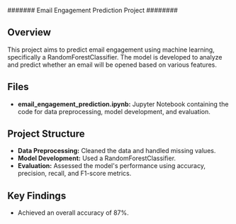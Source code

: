 ####### Email Engagement Prediction Project  ########

## Overview
This project aims to predict email engagement using machine learning, specifically a RandomForestClassifier. The model is developed to analyze and predict whether an email will be opened based on various features.

## Files
- **email_engagement_prediction.ipynb:** Jupyter Notebook containing the code for data preprocessing, model development, and evaluation.

## Project Structure
- **Data Preprocessing:** Cleaned the data and handled missing values.
- **Model Development:** Used a RandomForestClassifier.
- **Evaluation:** Assessed the model's performance using accuracy, precision, recall, and F1-score metrics.

## Key Findings
- Achieved an overall accuracy of 87%.


